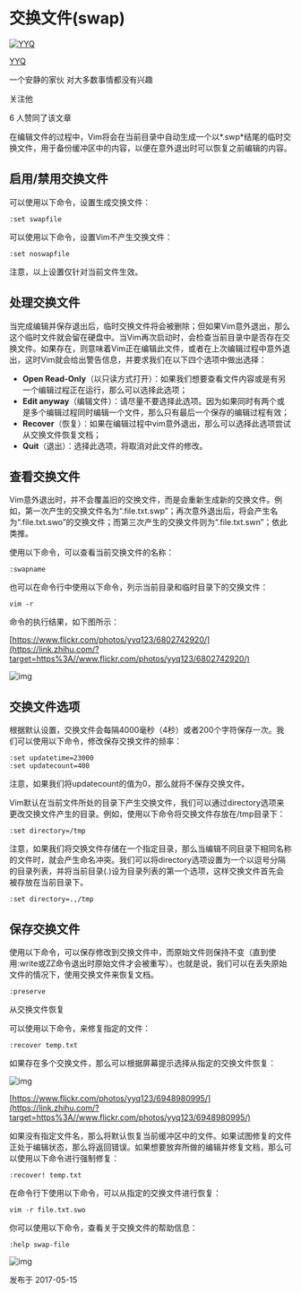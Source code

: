 # 交换文件(swap)

[![YYQ](https://pic1.zhimg.com/v2-c4432de041354a82800b86e53483c9c7_xs.jpg?source=172ae18b)](https://www.zhihu.com/people/anthony.yuan)

[YYQ](https://www.zhihu.com/people/anthony.yuan)

一个安静的家伙 对大多数事情都没有兴趣

关注他

6 人赞同了该文章

在编辑文件的过程中，Vim将会在当前目录中自动生成一个以*.swp*结尾的临时交换文件，用于备份缓冲区中的内容，以便在意外退出时可以恢复之前编辑的内容。

## **启用/禁用交换文件**

可以使用以下命令，设置生成交换文件：

```vim
:set swapfile
```

可以使用以下命令，设置Vim不产生交换文件：

```vim
:set noswapfile
```

注意，以上设置仅针对当前文件生效。

## **处理交换文件**

当完成编辑并保存退出后，临时交换文件将会被删除；但如果Vim意外退出，那么这个临时文件就会留在硬盘中。当Vim再次启动时，会检查当前目录中是否存在交换文件。如果存在，则意味着Vim正在编辑此文件，或者在上次编辑过程中意外退出，这时Vim就会给出警告信息，并要求我们在以下四个选项中做出选择：

- **Open Read-Only**（以只读方式打开）：如果我们想要查看文件内容或是有另一个编辑过程正在运行，那么可以选择此选项；
- **Edit anyway**（编辑文件）：请尽量不要选择此选项。因为如果同时有两个或是多个编辑过程同时编辑一个文件，那么只有最后一个保存的编辑过程有效；
- **Recover**（恢复）：如果在编辑过程中vim意外退出，那么可以选择此选项尝试从交换文件恢复文档；
- **Quit**（退出）：选择此选项，将取消对此文件的修改。

## **查看交换文件**

Vim意外退出时，并不会覆盖旧的交换文件，而是会重新生成新的交换文件。例如，第一次产生的交换文件名为“.file.txt.swp”；再次意外退出后，将会产生名为“.file.txt.swo”的交换文件；而第三次产生的交换文件则为“.file.txt.swn”；依此类推。

使用以下命令，可以查看当前交换文件的名称：

```vim
:swapname
```

也可以在命令行中使用以下命令，列示当前目录和临时目录下的交换文件：

```vim
vim -r
```

命令的执行结果，如下图所示：

[https://www.flickr.com/photos/yyq123/6802742920/](https://link.zhihu.com/?target=https%3A//www.flickr.com/photos/yyq123/6802742920/)

![img](https://pic3.zhimg.com/80/v2-19606c55e0a1819befa32d347aac7446_720w.png)

## **交换文件选项**

根据默认设置，交换文件会每隔4000毫秒（4秒）或者200个字符保存一次。我们可以使用以下命令，修改保存交换文件的频率：

```vim
:set updatetime=23000
:set updatecount=400
```

注意，如果我们将updatecount的值为0，那么就将不保存交换文件。

Vim默认在当前文件所处的目录下产生交换文件，我们可以通过directory选项来更改交换文件产生的目录。例如，使用以下命令将交换文件存放在/tmp目录下：

```vim
:set directory=/tmp
```

注意，如果我们将交换文件存储在一个指定目录，那么当编辑不同目录下相同名称的文件时，就会产生命名冲突。我们可以将directory选项设置为一个以逗号分隔的目录列表，并将当前目录(.)设为目录列表的第一个选项，这样交换文件首先会被存放在当前目录下。

```vim
:set directory=.,/tmp
```

## **保存交换文件**

使用以下命令，可以保存修改到交换文件中，而原始文件则保持不变（直到使用:write或ZZ命令退出时原始文件才会被重写）。也就是说，我们可以在丢失原始文件的情况下，使用交换文件来恢复文档。

```vim
:preserve
```

从交换文件恢复

可以使用以下命令，来修复指定的文件：

```vim
:recover temp.txt
```

如果存在多个交换文件，那么可以根据屏幕提示选择从指定的交换文件恢复：

![img](https://pic1.zhimg.com/80/v2-5a6e3e1797f93a0bfd495e45a329a88c_720w.png)

[https://www.flickr.com/photos/yyq123/6948980995/](https://link.zhihu.com/?target=https%3A//www.flickr.com/photos/yyq123/6948980995/)

如果没有指定文件名，那么将默认恢复当前缓冲区中的文件。如果试图修复的文件正处于编辑状态，那么将返回错误。如果想要放弃所做的编辑并修复文档，那么可以使用以下命令进行强制修复：

```vim
:recover! temp.txt
```

在命令行下使用以下命令，可以从指定的交换文件进行恢复：

```vim
vim -r file.txt.swo
```

你可以使用以下命令，查看关于交换文件的帮助信息：

```vim
:help swap-file
```



![img](https://pic1.zhimg.com/80/v2-0acefb9406c122ad656122aa464b8444_720w.png)

发布于 2017-05-15